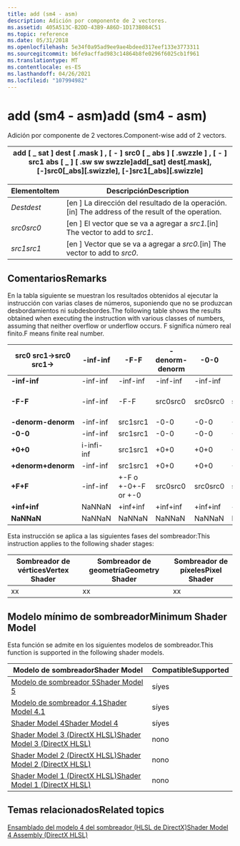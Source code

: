 ```yaml
---
title: add (sm4 - asm)
description: Adición por componente de 2 vectores.
ms.assetid: 405A513C-B2DD-43B9-A86D-1D173B084C51
ms.topic: reference
ms.date: 05/31/2018
ms.openlocfilehash: 5e34f0a95ad9ee9ae4bdeed317eef133e3773311
ms.sourcegitcommit: b6fe9acffad983c14864b8fe0296f6025cb1f961
ms.translationtype: MT
ms.contentlocale: es-ES
ms.lasthandoff: 04/26/2021
ms.locfileid: "107994982"
---
```

# <a name="add-sm4---asm"></a><span data-ttu-id="d757c-103">add (sm4 - asm)</span><span class="sxs-lookup"><span data-stu-id="d757c-103">add (sm4 - asm)</span></span>

<span data-ttu-id="d757c-104">Adición por componente de 2 vectores.</span><span class="sxs-lookup"><span data-stu-id="d757c-104">Component-wise add of 2 vectors.</span></span>



| <span data-ttu-id="d757c-105">add \[ \_ sat \] dest \[ .mask \] , \[ - \] src0 \[ \_ abs \] \[ .swzzle \] , \[ - \] src1 abs \[ \_ \] \[ .sw sw swzzle\]</span><span class="sxs-lookup"><span data-stu-id="d757c-105">add\[\_sat\] dest\[.mask\], \[-\]src0\[\_abs\]\[.swizzle\], \[-\]src1\[\_abs\]\[.swizzle\]</span></span> |
|--------------------------------------------------------------------------------------------|



 



| <span data-ttu-id="d757c-106">Elemento</span><span class="sxs-lookup"><span data-stu-id="d757c-106">Item</span></span>                                                            | <span data-ttu-id="d757c-107">Descripción</span><span class="sxs-lookup"><span data-stu-id="d757c-107">Description</span></span>                                                   |
|-----------------------------------------------------------------|---------------------------------------------------------------|
| <span data-ttu-id="d757c-108"><span id="dest"></span><span id="DEST"></span>*Dest*</span><span class="sxs-lookup"><span data-stu-id="d757c-108"><span id="dest"></span><span id="DEST"></span>*dest*</span></span><br/> | <span data-ttu-id="d757c-109">\[en \] La dirección del resultado de la operación.</span><span class="sxs-lookup"><span data-stu-id="d757c-109">\[in\] The address of the result of the operation.</span></span><br/> |
| <span data-ttu-id="d757c-110"><span id="src0"></span><span id="SRC0"></span>*src0*</span><span class="sxs-lookup"><span data-stu-id="d757c-110"><span id="src0"></span><span id="SRC0"></span>*src0*</span></span><br/> | <span data-ttu-id="d757c-111">\[en \] El vector que se va a agregar a *src1.*</span><span class="sxs-lookup"><span data-stu-id="d757c-111">\[in\] The vector to add to *src1*.</span></span><br/>                |
| <span data-ttu-id="d757c-112"><span id="src1"></span><span id="SRC1"></span>*src1*</span><span class="sxs-lookup"><span data-stu-id="d757c-112"><span id="src1"></span><span id="SRC1"></span>*src1*</span></span><br/> | <span data-ttu-id="d757c-113">\[en \] Vector que se va a agregar a *src0.*</span><span class="sxs-lookup"><span data-stu-id="d757c-113">\[in\] The vector to add to *src0*.</span></span><br/>                |



 

## <a name="remarks"></a><span data-ttu-id="d757c-114">Comentarios</span><span class="sxs-lookup"><span data-stu-id="d757c-114">Remarks</span></span>

<span data-ttu-id="d757c-115">En la tabla siguiente se muestran los resultados obtenidos al ejecutar la instrucción con varias clases de números, suponiendo que no se produzcan desbordamientos ni subdesbordes.</span><span class="sxs-lookup"><span data-stu-id="d757c-115">The following table shows the results obtained when executing the instruction with various classes of numbers, assuming that neither overflow or underflow occurs.</span></span> <span data-ttu-id="d757c-116">F significa número real finito.</span><span class="sxs-lookup"><span data-stu-id="d757c-116">F means finite real number.</span></span>



| <span data-ttu-id="d757c-117">**src0 src1->**</span><span class="sxs-lookup"><span data-stu-id="d757c-117">**src0 src1->**</span></span> | <span data-ttu-id="d757c-118">**-inf**</span><span class="sxs-lookup"><span data-stu-id="d757c-118">**-inf**</span></span> | <span data-ttu-id="d757c-119">**-F**</span><span class="sxs-lookup"><span data-stu-id="d757c-119">**-F**</span></span>     | <span data-ttu-id="d757c-120">**-denorm**</span><span class="sxs-lookup"><span data-stu-id="d757c-120">**-denorm**</span></span> | <span data-ttu-id="d757c-121">**-0**</span><span class="sxs-lookup"><span data-stu-id="d757c-121">**-0**</span></span> | <span data-ttu-id="d757c-122">**+0**</span><span class="sxs-lookup"><span data-stu-id="d757c-122">**+0**</span></span> | <span data-ttu-id="d757c-123">**denorm**</span><span class="sxs-lookup"><span data-stu-id="d757c-123">**denorm**</span></span> | <span data-ttu-id="d757c-124">**+F**</span><span class="sxs-lookup"><span data-stu-id="d757c-124">**+F**</span></span>     | <span data-ttu-id="d757c-125">**+inf**</span><span class="sxs-lookup"><span data-stu-id="d757c-125">**+inf**</span></span> | <span data-ttu-id="d757c-126">**NaN**</span><span class="sxs-lookup"><span data-stu-id="d757c-126">**NaN**</span></span> |
|--------------------|----------|------------|-------------|--------|--------|------------|------------|----------|---------|
| <span data-ttu-id="d757c-127">**-inf**</span><span class="sxs-lookup"><span data-stu-id="d757c-127">**-inf**</span></span>           | <span data-ttu-id="d757c-128">-inf</span><span class="sxs-lookup"><span data-stu-id="d757c-128">-inf</span></span>     | <span data-ttu-id="d757c-129">-inf</span><span class="sxs-lookup"><span data-stu-id="d757c-129">-inf</span></span>       | <span data-ttu-id="d757c-130">-inf</span><span class="sxs-lookup"><span data-stu-id="d757c-130">-inf</span></span>        | <span data-ttu-id="d757c-131">-inf</span><span class="sxs-lookup"><span data-stu-id="d757c-131">-inf</span></span>   | <span data-ttu-id="d757c-132">-inf</span><span class="sxs-lookup"><span data-stu-id="d757c-132">-inf</span></span>   | <span data-ttu-id="d757c-133">-inf</span><span class="sxs-lookup"><span data-stu-id="d757c-133">-inf</span></span>       | <span data-ttu-id="d757c-134">-inf</span><span class="sxs-lookup"><span data-stu-id="d757c-134">-inf</span></span>       | <span data-ttu-id="d757c-135">NaN</span><span class="sxs-lookup"><span data-stu-id="d757c-135">NaN</span></span>      | <span data-ttu-id="d757c-136">NaN</span><span class="sxs-lookup"><span data-stu-id="d757c-136">NaN</span></span>     |
| <span data-ttu-id="d757c-137">**-F**</span><span class="sxs-lookup"><span data-stu-id="d757c-137">**-F**</span></span>             | <span data-ttu-id="d757c-138">-inf</span><span class="sxs-lookup"><span data-stu-id="d757c-138">-inf</span></span>     | <span data-ttu-id="d757c-139">-F</span><span class="sxs-lookup"><span data-stu-id="d757c-139">-F</span></span>         | <span data-ttu-id="d757c-140">src0</span><span class="sxs-lookup"><span data-stu-id="d757c-140">src0</span></span>        | <span data-ttu-id="d757c-141">src0</span><span class="sxs-lookup"><span data-stu-id="d757c-141">src0</span></span>   | <span data-ttu-id="d757c-142">src0</span><span class="sxs-lookup"><span data-stu-id="d757c-142">src0</span></span>   | <span data-ttu-id="d757c-143">src0</span><span class="sxs-lookup"><span data-stu-id="d757c-143">src0</span></span>       | <span data-ttu-id="d757c-144">+-F o +-0</span><span class="sxs-lookup"><span data-stu-id="d757c-144">+-F or +-0</span></span> | <span data-ttu-id="d757c-145">+inf</span><span class="sxs-lookup"><span data-stu-id="d757c-145">+inf</span></span>     | <span data-ttu-id="d757c-146">NaN</span><span class="sxs-lookup"><span data-stu-id="d757c-146">NaN</span></span>     |
| <span data-ttu-id="d757c-147">**-denorm**</span><span class="sxs-lookup"><span data-stu-id="d757c-147">**-denorm**</span></span>        | <span data-ttu-id="d757c-148">-inf</span><span class="sxs-lookup"><span data-stu-id="d757c-148">-inf</span></span>     | <span data-ttu-id="d757c-149">src1</span><span class="sxs-lookup"><span data-stu-id="d757c-149">src1</span></span>       | <span data-ttu-id="d757c-150">-0</span><span class="sxs-lookup"><span data-stu-id="d757c-150">-0</span></span>          | <span data-ttu-id="d757c-151">-0</span><span class="sxs-lookup"><span data-stu-id="d757c-151">-0</span></span>     | <span data-ttu-id="d757c-152">+0</span><span class="sxs-lookup"><span data-stu-id="d757c-152">+0</span></span>     | <span data-ttu-id="d757c-153">+0</span><span class="sxs-lookup"><span data-stu-id="d757c-153">+0</span></span>         | <span data-ttu-id="d757c-154">src1</span><span class="sxs-lookup"><span data-stu-id="d757c-154">src1</span></span>       | <span data-ttu-id="d757c-155">+inf</span><span class="sxs-lookup"><span data-stu-id="d757c-155">+inf</span></span>     | <span data-ttu-id="d757c-156">NaN</span><span class="sxs-lookup"><span data-stu-id="d757c-156">NaN</span></span>     |
| <span data-ttu-id="d757c-157">**-0**</span><span class="sxs-lookup"><span data-stu-id="d757c-157">**-0**</span></span>             | <span data-ttu-id="d757c-158">-inf</span><span class="sxs-lookup"><span data-stu-id="d757c-158">-inf</span></span>     | <span data-ttu-id="d757c-159">src1</span><span class="sxs-lookup"><span data-stu-id="d757c-159">src1</span></span>       | <span data-ttu-id="d757c-160">-0</span><span class="sxs-lookup"><span data-stu-id="d757c-160">-0</span></span>          | <span data-ttu-id="d757c-161">-0</span><span class="sxs-lookup"><span data-stu-id="d757c-161">-0</span></span>     | <span data-ttu-id="d757c-162">+0</span><span class="sxs-lookup"><span data-stu-id="d757c-162">+0</span></span>     | <span data-ttu-id="d757c-163">+0</span><span class="sxs-lookup"><span data-stu-id="d757c-163">+0</span></span>         | <span data-ttu-id="d757c-164">src1</span><span class="sxs-lookup"><span data-stu-id="d757c-164">src1</span></span>       | <span data-ttu-id="d757c-165">+inf</span><span class="sxs-lookup"><span data-stu-id="d757c-165">+inf</span></span>     | <span data-ttu-id="d757c-166">NaN</span><span class="sxs-lookup"><span data-stu-id="d757c-166">NaN</span></span>     |
| <span data-ttu-id="d757c-167">**+0**</span><span class="sxs-lookup"><span data-stu-id="d757c-167">**+0**</span></span>             | <span data-ttu-id="d757c-168">i-inf</span><span class="sxs-lookup"><span data-stu-id="d757c-168">i-inf</span></span>    | <span data-ttu-id="d757c-169">src1</span><span class="sxs-lookup"><span data-stu-id="d757c-169">src1</span></span>       | <span data-ttu-id="d757c-170">+0</span><span class="sxs-lookup"><span data-stu-id="d757c-170">+0</span></span>          | <span data-ttu-id="d757c-171">+0</span><span class="sxs-lookup"><span data-stu-id="d757c-171">+0</span></span>     | <span data-ttu-id="d757c-172">+0</span><span class="sxs-lookup"><span data-stu-id="d757c-172">+0</span></span>     | <span data-ttu-id="d757c-173">+0</span><span class="sxs-lookup"><span data-stu-id="d757c-173">+0</span></span>         | <span data-ttu-id="d757c-174">src1</span><span class="sxs-lookup"><span data-stu-id="d757c-174">src1</span></span>       | <span data-ttu-id="d757c-175">+inf</span><span class="sxs-lookup"><span data-stu-id="d757c-175">+inf</span></span>     | <span data-ttu-id="d757c-176">NaN</span><span class="sxs-lookup"><span data-stu-id="d757c-176">NaN</span></span>     |
| <span data-ttu-id="d757c-177">**+denorm**</span><span class="sxs-lookup"><span data-stu-id="d757c-177">**+denorm**</span></span>        | <span data-ttu-id="d757c-178">-inf</span><span class="sxs-lookup"><span data-stu-id="d757c-178">-inf</span></span>     | <span data-ttu-id="d757c-179">src1</span><span class="sxs-lookup"><span data-stu-id="d757c-179">src1</span></span>       | <span data-ttu-id="d757c-180">+0</span><span class="sxs-lookup"><span data-stu-id="d757c-180">+0</span></span>          | <span data-ttu-id="d757c-181">+0</span><span class="sxs-lookup"><span data-stu-id="d757c-181">+0</span></span>     | <span data-ttu-id="d757c-182">+0</span><span class="sxs-lookup"><span data-stu-id="d757c-182">+0</span></span>     | <span data-ttu-id="d757c-183">+0</span><span class="sxs-lookup"><span data-stu-id="d757c-183">+0</span></span>         | <span data-ttu-id="d757c-184">src1</span><span class="sxs-lookup"><span data-stu-id="d757c-184">src1</span></span>       | <span data-ttu-id="d757c-185">+inf</span><span class="sxs-lookup"><span data-stu-id="d757c-185">+inf</span></span>     | <span data-ttu-id="d757c-186">NaN</span><span class="sxs-lookup"><span data-stu-id="d757c-186">NaN</span></span>     |
| <span data-ttu-id="d757c-187">**+F**</span><span class="sxs-lookup"><span data-stu-id="d757c-187">**+F**</span></span>             | <span data-ttu-id="d757c-188">-inf</span><span class="sxs-lookup"><span data-stu-id="d757c-188">-inf</span></span>     | <span data-ttu-id="d757c-189">+-F o +-0</span><span class="sxs-lookup"><span data-stu-id="d757c-189">+-F or +-0</span></span> | <span data-ttu-id="d757c-190">src0</span><span class="sxs-lookup"><span data-stu-id="d757c-190">src0</span></span>        | <span data-ttu-id="d757c-191">src0</span><span class="sxs-lookup"><span data-stu-id="d757c-191">src0</span></span>   | <span data-ttu-id="d757c-192">src0</span><span class="sxs-lookup"><span data-stu-id="d757c-192">src0</span></span>   | <span data-ttu-id="d757c-193">src0</span><span class="sxs-lookup"><span data-stu-id="d757c-193">src0</span></span>       | <span data-ttu-id="d757c-194">+F</span><span class="sxs-lookup"><span data-stu-id="d757c-194">+F</span></span>         | <span data-ttu-id="d757c-195">+inf</span><span class="sxs-lookup"><span data-stu-id="d757c-195">+inf</span></span>     | <span data-ttu-id="d757c-196">NaN</span><span class="sxs-lookup"><span data-stu-id="d757c-196">NaN</span></span>     |
| <span data-ttu-id="d757c-197">**+inf**</span><span class="sxs-lookup"><span data-stu-id="d757c-197">**+inf**</span></span>           | <span data-ttu-id="d757c-198">NaN</span><span class="sxs-lookup"><span data-stu-id="d757c-198">NaN</span></span>      | <span data-ttu-id="d757c-199">+inf</span><span class="sxs-lookup"><span data-stu-id="d757c-199">+inf</span></span>       | <span data-ttu-id="d757c-200">+inf</span><span class="sxs-lookup"><span data-stu-id="d757c-200">+inf</span></span>        | <span data-ttu-id="d757c-201">+inf</span><span class="sxs-lookup"><span data-stu-id="d757c-201">+inf</span></span>   | <span data-ttu-id="d757c-202">+inf</span><span class="sxs-lookup"><span data-stu-id="d757c-202">+inf</span></span>   | <span data-ttu-id="d757c-203">+inf</span><span class="sxs-lookup"><span data-stu-id="d757c-203">+inf</span></span>       | <span data-ttu-id="d757c-204">+inf</span><span class="sxs-lookup"><span data-stu-id="d757c-204">+inf</span></span>       | <span data-ttu-id="d757c-205">+inf</span><span class="sxs-lookup"><span data-stu-id="d757c-205">+inf</span></span>     | <span data-ttu-id="d757c-206">NaN</span><span class="sxs-lookup"><span data-stu-id="d757c-206">NaN</span></span>     |
| <span data-ttu-id="d757c-207">**NaN**</span><span class="sxs-lookup"><span data-stu-id="d757c-207">**NaN**</span></span>            | <span data-ttu-id="d757c-208">NaN</span><span class="sxs-lookup"><span data-stu-id="d757c-208">NaN</span></span>      | <span data-ttu-id="d757c-209">NaN</span><span class="sxs-lookup"><span data-stu-id="d757c-209">NaN</span></span>        | <span data-ttu-id="d757c-210">NaN</span><span class="sxs-lookup"><span data-stu-id="d757c-210">NaN</span></span>         | <span data-ttu-id="d757c-211">NaN</span><span class="sxs-lookup"><span data-stu-id="d757c-211">NaN</span></span>    | <span data-ttu-id="d757c-212">NaN</span><span class="sxs-lookup"><span data-stu-id="d757c-212">NaN</span></span>    | <span data-ttu-id="d757c-213">NaN</span><span class="sxs-lookup"><span data-stu-id="d757c-213">NaN</span></span>        | <span data-ttu-id="d757c-214">NaN</span><span class="sxs-lookup"><span data-stu-id="d757c-214">NaN</span></span>        | <span data-ttu-id="d757c-215">NaN</span><span class="sxs-lookup"><span data-stu-id="d757c-215">NaN</span></span>      | <span data-ttu-id="d757c-216">NaN</span><span class="sxs-lookup"><span data-stu-id="d757c-216">NaN</span></span>     |



 

<span data-ttu-id="d757c-217">Esta instrucción se aplica a las siguientes fases del sombreador:</span><span class="sxs-lookup"><span data-stu-id="d757c-217">This instruction applies to the following shader stages:</span></span>



| <span data-ttu-id="d757c-218">Sombreador de vértices</span><span class="sxs-lookup"><span data-stu-id="d757c-218">Vertex Shader</span></span> | <span data-ttu-id="d757c-219">Sombreador de geometría</span><span class="sxs-lookup"><span data-stu-id="d757c-219">Geometry Shader</span></span> | <span data-ttu-id="d757c-220">Sombreador de píxeles</span><span class="sxs-lookup"><span data-stu-id="d757c-220">Pixel Shader</span></span> |
|---------------|-----------------|--------------|
| <span data-ttu-id="d757c-221">x</span><span class="sxs-lookup"><span data-stu-id="d757c-221">x</span></span>             | <span data-ttu-id="d757c-222">x</span><span class="sxs-lookup"><span data-stu-id="d757c-222">x</span></span>               | <span data-ttu-id="d757c-223">x</span><span class="sxs-lookup"><span data-stu-id="d757c-223">x</span></span>            |



 

## <a name="minimum-shader-model"></a><span data-ttu-id="d757c-224">Modelo mínimo de sombreador</span><span class="sxs-lookup"><span data-stu-id="d757c-224">Minimum Shader Model</span></span>

<span data-ttu-id="d757c-225">Esta función se admite en los siguientes modelos de sombreador.</span><span class="sxs-lookup"><span data-stu-id="d757c-225">This function is supported in the following shader models.</span></span>



| <span data-ttu-id="d757c-226">Modelo de sombreador</span><span class="sxs-lookup"><span data-stu-id="d757c-226">Shader Model</span></span>                                              | <span data-ttu-id="d757c-227">Compatible</span><span class="sxs-lookup"><span data-stu-id="d757c-227">Supported</span></span> |
|-----------------------------------------------------------|-----------|
| [<span data-ttu-id="d757c-228">Modelo de sombreador 5</span><span class="sxs-lookup"><span data-stu-id="d757c-228">Shader Model 5</span></span>](d3d11-graphics-reference-sm5.md)        | <span data-ttu-id="d757c-229">sí</span><span class="sxs-lookup"><span data-stu-id="d757c-229">yes</span></span>       |
| [<span data-ttu-id="d757c-230">Modelo de sombreador 4.1</span><span class="sxs-lookup"><span data-stu-id="d757c-230">Shader Model 4.1</span></span>](dx-graphics-hlsl-sm4.md)              | <span data-ttu-id="d757c-231">sí</span><span class="sxs-lookup"><span data-stu-id="d757c-231">yes</span></span>       |
| [<span data-ttu-id="d757c-232">Shader Model 4</span><span class="sxs-lookup"><span data-stu-id="d757c-232">Shader Model 4</span></span>](dx-graphics-hlsl-sm4.md)                | <span data-ttu-id="d757c-233">sí</span><span class="sxs-lookup"><span data-stu-id="d757c-233">yes</span></span>       |
| [<span data-ttu-id="d757c-234">Shader Model 3 (DirectX HLSL)</span><span class="sxs-lookup"><span data-stu-id="d757c-234">Shader Model 3 (DirectX HLSL)</span></span>](dx-graphics-hlsl-sm3.md) | <span data-ttu-id="d757c-235">no</span><span class="sxs-lookup"><span data-stu-id="d757c-235">no</span></span>        |
| [<span data-ttu-id="d757c-236">Shader Model 2 (DirectX HLSL)</span><span class="sxs-lookup"><span data-stu-id="d757c-236">Shader Model 2 (DirectX HLSL)</span></span>](dx-graphics-hlsl-sm2.md) | <span data-ttu-id="d757c-237">no</span><span class="sxs-lookup"><span data-stu-id="d757c-237">no</span></span>        |
| [<span data-ttu-id="d757c-238">Shader Model 1 (DirectX HLSL)</span><span class="sxs-lookup"><span data-stu-id="d757c-238">Shader Model 1 (DirectX HLSL)</span></span>](dx-graphics-hlsl-sm1.md) | <span data-ttu-id="d757c-239">no</span><span class="sxs-lookup"><span data-stu-id="d757c-239">no</span></span>        |



 

## <a name="related-topics"></a><span data-ttu-id="d757c-240">Temas relacionados</span><span class="sxs-lookup"><span data-stu-id="d757c-240">Related topics</span></span>

<dl> <dt>

[<span data-ttu-id="d757c-241">Ensamblado del modelo 4 del sombreador (HLSL de DirectX)</span><span class="sxs-lookup"><span data-stu-id="d757c-241">Shader Model 4 Assembly (DirectX HLSL)</span></span>](dx-graphics-hlsl-sm4-asm.md)
</dt> </dl>

 

 






